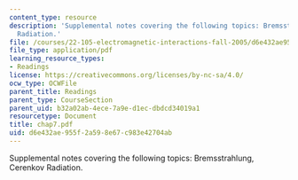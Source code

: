 ```yaml
---
content_type: resource
description: 'Supplemental notes covering the following topics: Bremsstrahlung, Cerenkov
  Radiation.'
file: /courses/22-105-electromagnetic-interactions-fall-2005/d6e432ae955f2a598e67c983e42704ab_chap7.pdf
file_type: application/pdf
learning_resource_types:
- Readings
license: https://creativecommons.org/licenses/by-nc-sa/4.0/
ocw_type: OCWFile
parent_title: Readings
parent_type: CourseSection
parent_uid: b32a02ab-4ece-7a9e-d1ec-dbdcd34019a1
resourcetype: Document
title: chap7.pdf
uid: d6e432ae-955f-2a59-8e67-c983e42704ab
---
```

Supplemental notes covering the following topics: Bremsstrahlung, Cerenkov Radiation.